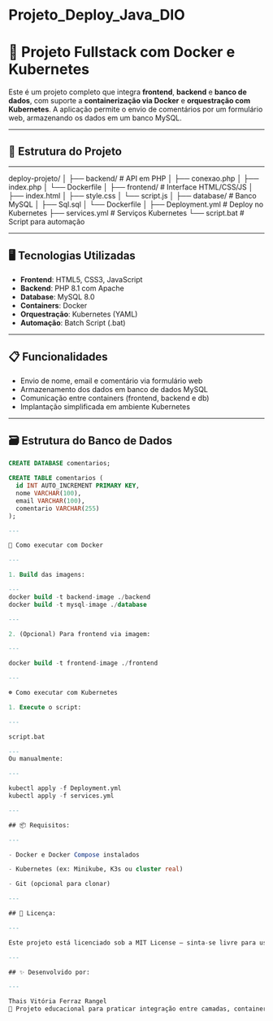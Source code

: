# Projeto_Deploy_Java_DIO

# 🚀 Projeto Fullstack com Docker e Kubernetes

Este é um projeto completo que integra **frontend**, **backend** e **banco de dados**, com suporte a **containerização via Docker** e **orquestração com Kubernetes**. A aplicação permite o envio de comentários por um formulário web, armazenando os dados em um banco MySQL.

---

## 🧱 Estrutura do Projeto

---

deploy-projeto/
│
├── backend/ # API em PHP
│ ├── conexao.php
│ ├── index.php
│ └── Dockerfile
│
├── frontend/ # Interface HTML/CSS/JS
│ ├── index.html
│ ├── style.css
│ └── script.js
│
├── database/ # Banco MySQL
│ ├── Sql.sql
│ └── Dockerfile
│
├── Deployment.yml # Deploy no Kubernetes
├── services.yml # Serviços Kubernetes
└── script.bat # Script para automação

---

## 🖥️ Tecnologias Utilizadas

- **Frontend**: HTML5, CSS3, JavaScript
- **Backend**: PHP 8.1 com Apache
- **Database**: MySQL 8.0
- **Containers**: Docker
- **Orquestração**: Kubernetes (YAML)
- **Automação**: Batch Script (.bat)

---

## 📋 Funcionalidades

- Envio de nome, email e comentário via formulário web
- Armazenamento dos dados em banco de dados MySQL
- Comunicação entre containers (frontend, backend e db)
- Implantação simplificada em ambiente Kubernetes

---

## 🗃️ Estrutura do Banco de Dados

```sql
CREATE DATABASE comentarios;

CREATE TABLE comentarios (
  id INT AUTO_INCREMENT PRIMARY KEY,
  nome VARCHAR(100),
  email VARCHAR(100),
  comentario VARCHAR(255)
);

---

🐳 Como executar com Docker

---

1. Build das imagens:

---
docker build -t backend-image ./backend
docker build -t mysql-image ./database

---

2. (Opcional) Para frontend via imagem:

---

docker build -t frontend-image ./frontend

---

☸️ Como executar com Kubernetes

1. Execute o script:

---

script.bat

---
Ou manualmente:

---

kubectl apply -f Deployment.yml
kubectl apply -f services.yml

---

## 📦 Requisitos:

---

- Docker e Docker Compose instalados

- Kubernetes (ex: Minikube, K3s ou cluster real)

- Git (opcional para clonar)

---

## 📄 Licença:

---

Este projeto está licenciado sob a MIT License – sinta-se livre para usar, estudar e modificar!

---

## ✨ Desenvolvido por:

---

Thais Vitória Ferraz Rangel
🚀 Projeto educacional para praticar integração entre camadas, containers e orquestração moderna.
